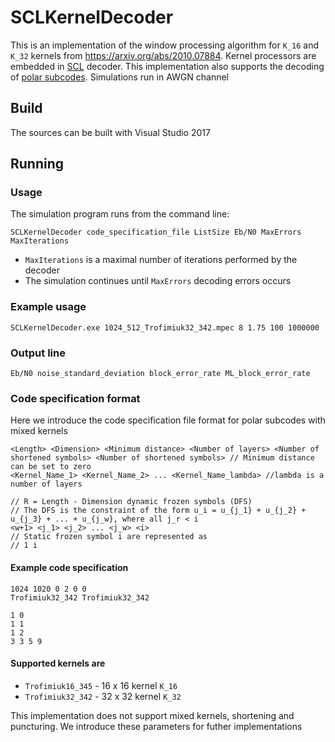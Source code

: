 # SCLKernelDecoder
This is an implementation of the window processing algorithm for `K_16` and `K_32` kernels from https://arxiv.org/abs/2010.07884. Kernel processors are embedded in [SCL](https://ieeexplore.ieee.org/document/7055304) decoder. This implementation also supports the decoding of [polar subcodes](https://ieeexplore.ieee.org/document/7339451). Simulations run in AWGN channel

## Build

The sources can be built with Visual Studio 2017

## Running
### Usage

The simulation program runs from the command line:
```
SCLKernelDecoder code_specification_file ListSize Eb/N0 MaxErrors MaxIterations
```
* `MaxIterations` is a maximal number of iterations performed by the decoder
* The simulation continues until `MaxErrors` decoding errors occurs

### Example usage
```
SCLKernelDecoder.exe 1024_512_Trofimiuk32_342.mpec 8 1.75 100 1000000
```

### Output line
`
Eb/N0 noise_standard_deviation block_error_rate ML_block_error_rate
`

### Code specification format
Here we introduce the code specification file format for polar subcodes with mixed kernels
```
<Length> <Dimension> <Minimum distance> <Number of layers> <Number of shortened symbols> <Number of shortened symbols> // Minimum distance can be set to zero
<Kernel_Name_1> <Kernel_Name_2> ... <Kernel_Name_lambda> //lambda is a number of layers

// R = Length - Dimension dynamic frozen symbols (DFS)
// The DFS is the constraint of the form u_i = u_{j_1} + u_{j_2} + u_{j_3} + ... + u_{j_w}, where all j_r < i
<w+1> <j_1> <j_2> ... <j_w> <i>
// Static frozen symbol i are represented as 
// 1 i
```

#### Example code specification
```
1024 1020 0 2 0 0
Trofimiuk32_342 Trofimiuk32_342

1 0
1 1
1 2
3 3 5 9
```

#### Supported kernels are 
* `Trofimiuk16_345` - 16 x 16 kernel `K_16`
* `Trofimiuk32_342` - 32 x 32 kernel `K_32`

This implementation does not support mixed kernels, shortening and puncturing. We introduce these parameters for futher implementations
